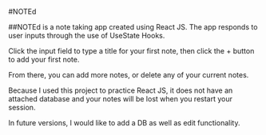 #NOTEd

##NOTEd is a note taking app created using React JS. The app responds to user inputs through the use of UseState Hooks. 

Click the input field to type a title for your first note, then click the + button to add your first note. 

From there, you can add more notes, or delete any of your current notes. 


Because I used this project to practice React JS, it does not have an attached database and your notes will be lost when you restart your session.  

In future versions, I would like to add a DB as well as edit functionality.
